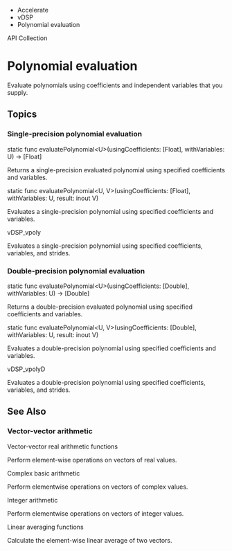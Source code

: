 

- Accelerate
- vDSP
-  Polynomial evaluation 

API Collection

# Polynomial evaluation

Evaluate polynomials using coefficients and independent variables that you supply.

## Topics

### Single-precision polynomial evaluation

static func evaluatePolynomial&lt;U>(usingCoefficients: [Float], withVariables: U) -> [Float]

Returns a single-precision evaluated polynomial using specified coefficients and variables.

static func evaluatePolynomial&lt;U, V>(usingCoefficients: [Float], withVariables: U, result: inout V)

Evaluates a single-precision polynomial using specified coefficients and variables.

vDSP_vpoly

Evaluates a single-precision polynomial using specified coefficients, variables, and strides.

### Double-precision polynomial evaluation

static func evaluatePolynomial&lt;U>(usingCoefficients: [Double], withVariables: U) -> [Double]

Returns a double-precision evaluated polynomial using specified coefficients and variables.

static func evaluatePolynomial&lt;U, V>(usingCoefficients: [Double], withVariables: U, result: inout V)

Evaluates a double-precision polynomial using specified coefficients and variables.

vDSP_vpolyD

Evaluates a double-precision polynomial using specified coefficients, variables, and strides.

## See Also

### Vector-vector arithmetic

Vector-vector real arithmetic functions

Perform element-wise operations on vectors of real values.

Complex basic arithmetic

Perform elementwise operations on vectors of complex values.

Integer arithmetic

Perform elementwise operations on vectors of integer values.

Linear averaging functions

Calculate the element-wise linear average of two vectors.

